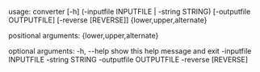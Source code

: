 usage: converter [-h] (-inputfile INPUTFILE | -string STRING)
                 [-outputfile OUTPUTFILE] [-reverse [REVERSE]]
                 {lower,upper,alternate}

positional arguments:
  {lower,upper,alternate}

optional arguments:
  -h, --help            show this help message and exit
  -inputfile INPUTFILE
  -string STRING
  -outputfile OUTPUTFILE
  -reverse [REVERSE]
